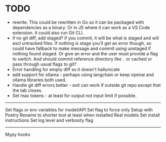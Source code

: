 # TODO

- rewrite. This could be rewritten in Go so it can be packaged with dependencies as a binary.
    Or in JS where it can work as a VS Code extension. It could also run Git CLI.
- if no git diff, add staged? if you commit, it will be what is staged and will excl untracked files. If nothing is stage you'll get an error though, so could have fallback to make message and commit using unstaged if nothing found staged. Or give an error and the user must provide a flag to switch. And should commit reference directory like `.` or cached or pass through usual flags to git?
- Error handling for empty diff so it doesn't hallunicate
- add support for ollama - perhaps using langchain or keep openai and ollama libraries both used.
- Handle git diff errors better - exit can work if outside git repo except that the tab closes.
- Set max tokens - at least for output not input limit if possible.


---

Set flags or env variables for model/API
Set flag to force only
Setup with Poetry
Rename to shorter tool at least when installed
Real models
Set install instructions
Set log level and verbosity flag

---

Mypy
hooks
